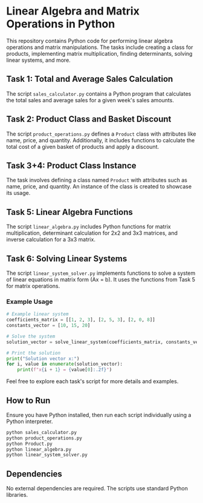 # Linear Algebra and Matrix Operations in Python

This repository contains Python code for performing linear algebra operations and matrix manipulations. The tasks include creating a class for products, implementing matrix multiplication, finding determinants, solving linear systems, and more.

## Task 1: Total and Average Sales Calculation

The script `sales_calculator.py` contains a Python program that calculates the total sales and average sales for a given week's sales amounts.

## Task 2: Product Class and Basket Discount

The script `product_operations.py` defines a `Product` class with attributes like name, price, and quantity. Additionally, it includes functions to calculate the total cost of a given basket of products and apply a discount.

## Task 3+4: Product Class Instance

The task involves defining a class named `Product` with attributes such as name, price, and quantity. An instance of the class is created to showcase its usage.

## Task 5: Linear Algebra Functions

The script `linear_algebra.py` includes Python functions for matrix multiplication, determinant calculation for 2x2 and 3x3 matrices, and inverse calculation for a 3x3 matrix.

## Task 6: Solving Linear Systems

The script `linear_system_solver.py` implements functions to solve a system of linear equations in matrix form (Ax = b). It uses the functions from Task 5 for matrix operations.

### Example Usage

```python
# Example linear system
coefficients_matrix = [[1, 2, 3], [2, 5, 3], [2, 0, 8]]
constants_vector = [10, 15, 20]

# Solve the system
solution_vector = solve_linear_system(coefficients_matrix, constants_vector)

# Print the solution
print("Solution vector x:")
for i, value in enumerate(solution_vector):
    print(f"x{i + 1} = {value[0]:.2f}")
```

Feel free to explore each task's script for more details and examples.

## How to Run
Ensure you have Python installed, then run each script individually using a Python interpreter.

```bash
python sales_calculator.py
python product_operations.py
python Product.py
python linear_algebra.py
python linear_system_solver.py
```
## Dependencies
No external dependencies are required. The scripts use standard Python libraries.
